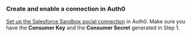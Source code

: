 ### Create and enable a connection in Auth0
[Set up the Salesforce Sandbox social connection](/dashboard/guides/connections/set-up-connections-social) in Auth0. Make sure you have the **Consumer Key** and the **Consumer Secret** generated in Step 1.
